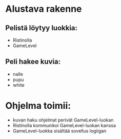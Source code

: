 # Alustava rakenne

## Pelistä löytyy luokkia:
- Ristinolla
- GameLevel

## Peli hakee kuvia:
- nalle
- pupu
- white

# Ohjelma toimii:
- kuvan haku ohjelmat perivät GameLevel-luokan
- Ristinolla kommunikoi GameLevel-luokan kanssa
- GameLevel-luokka sisältää sovellus logiigan
